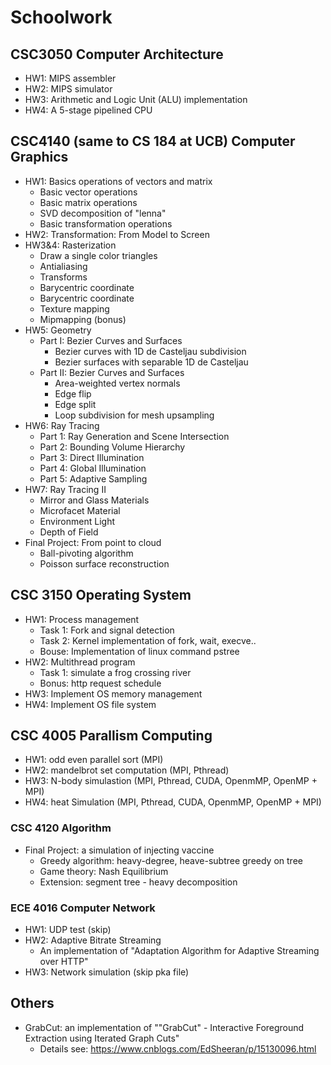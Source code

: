 # Schoolwork
## CSC3050  Computer Architecture
- HW1: MIPS assembler
- HW2: MIPS simulator
- HW3: Arithmetic and Logic Unit (ALU) implementation
- HW4: A 5-stage pipelined CPU
## CSC4140 (same to CS 184 at UCB)  Computer Graphics
- HW1: Basics operations of vectors and matrix
    - Basic vector operations
    - Basic matrix operations
    - SVD decomposition of "lenna"
    - Basic transformation operations
- HW2: Transformation: From Model to Screen
- HW3&4: Rasterization
    - Draw a single color triangles 
    - Antialiasing 
    - Transforms 
    - Barycentric coordinate 
    - Barycentric coordinate 
    - Texture mapping 
    - Mipmapping (bonus)
- HW5: Geometry
    - Part I: Bezier Curves and Surfaces
        - Bezier curves with 1D de Casteljau subdivision 
        - Bezier surfaces with separable 1D de Casteljau 
    - Part II: Bezier Curves and Surfaces 
        - Area-weighted vertex normals 
        - Edge flip 
        - Edge split 
        - Loop subdivision for mesh upsampling 
- HW6: Ray Tracing
    - Part 1: Ray Generation and Scene Intersection 
    - Part 2: Bounding Volume Hierarchy 
    - Part 3: Direct Illumination 
    - Part 4: Global Illumination 
    - Part 5: Adaptive Sampling
- HW7: Ray Tracing II
    - Mirror and Glass Materials 
    - Microfacet Material 
    - Environment Light 
    - Depth of Field
- Final Project: From point to cloud
  -  Ball-pivoting algorithm 
  -  Poisson surface reconstruction

## CSC 3150  Operating System
- HW1: Process management
  - Task 1: Fork and signal detection
  - Task 2: Kernel implementation of fork, wait, execve..
  - Bouse: Implementation of linux command pstree
- HW2: Multithread program 
  - Task 1: simulate a frog crossing river
  - Bonus: http request schedule
- HW3: Implement OS memory management
- HW4: Implement OS file system
## CSC 4005  Parallism Computing
- HW1: odd even parallel sort (MPI)
- HW2: mandelbrot set computation (MPI, Pthread)
- HW3: N-body simulastion (MPI, Pthread, CUDA, OpenmMP, OpenMP + MPI)
- HW4: heat Simulation (MPI, Pthread, CUDA, OpenmMP, OpenMP + MPI)
### CSC 4120  Algorithm
- Final Project: a simulation of injecting vaccine
  - Greedy algorithm: heavy-degree, heave-subtree greedy on tree
  - Game theory: Nash Equilibrium
  - Extension: segment tree - heavy decomposition
### ECE 4016  Computer Network
- HW1: UDP test (skip)
- HW2: Adaptive Bitrate Streaming
  - An implementation of "Adaptation Algorithm for Adaptive Streaming over HTTP"
- HW3: Network simulation (skip pka file)
 ## Others 
- GrabCut: an implementation of ""GrabCut" - Interactive Foreground Extraction using Iterated Graph Cuts"
  - Details see: https://www.cnblogs.com/EdSheeran/p/15130096.html